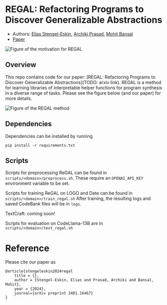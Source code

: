 # REGAL: Refactoring Programs to Discover Generalizable Abstractions 
- Authors: [Elias Stengel-Eskin](https://esteng.github.io), [Archiki Prasad](https://archiki.github.io), [Mohit Bansal](https://www.cs.unc.edu/~mbansal/)
- [Paper](https://arxiv.org/abs/2401.16467) 

![Figure of the motivation for REGAL](assets/fig1_single.png)

## Overview
This repo contains code for our paper: [REGAL: Refactoring Programs to Discover Generalizable Abstractions](TODO: arxiv link). 
REGAL is a method for learning libraries of interpretable helper functions for program synthesis in a diverse range of tasks. 
Please see the figure below (and our paper) for more details. 

![Figure of the REGAL method](assets/fig2_method.png)

## Dependencies 
Dependencies can be installed by running 

```
pip install -r requirements.txt 
```



## Scripts 
Scripts for preprocessing ReGAL can be found in `scripts/<domain>/preprocess.sh`.
These require an `OPENAI_API_KEY` environment variable to be set. 

Scripts for training ReGAL on LOGO and Date can be found in 
`scripts/<domain>/train_regal.sh` 
After training, the resulting logs and saved CodeBank files will be in `logs`.

TextCraft: coming soon!

Scripts for evaluation on CodeLlama-13B are in `scripts/<domain>/test_regal.sh`

# Reference
Please cite our paper as 
```
@article{stengeleskin2024regal
    title = {},
    author = {Stengel-Eskin, Elias and Prasad, Archiki and Bansal, Mohit}, 
    year = {2024},
    journal={arXiv preprint 2401.16467} 
}
```
